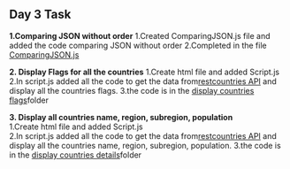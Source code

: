   
  ## Day 3 Task

  **1.Comparing JSON without order** 
     1.Created ComparingJSON.js file and added the code comparing JSON without order
     2.Completed in the file [ComparingJSON.js](./ComparingJSON.js)

  **2. Display Flags for all the countries**
     1.Create html file and added Script.js  
     2.In script.js added all the code to get the data from[restcountries API](https://restcountries.com/v3.1all) and display all the countries flags.
     3.the code is in the [display countries flags](./display%20countries%20flags/)folder

 **3. Display all countries name, region, subregion, population**    
     1.Create html file and added Script.js  
     2.In script.js added all the code to get the data from[restcountries API](https://restcountries.com/v3.1all) and display all the countries name, region, subregion, population.
     3.the code is in the [display countries details](./display%20countries%20details/)folder